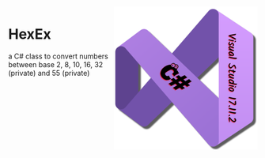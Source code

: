 <img src="/images/cSharp.png" align="right" height="290"/>

# HexEx
a C# class to convert numbers between base 2, 8, 10, 16, 32 (private) and 55 (private)
